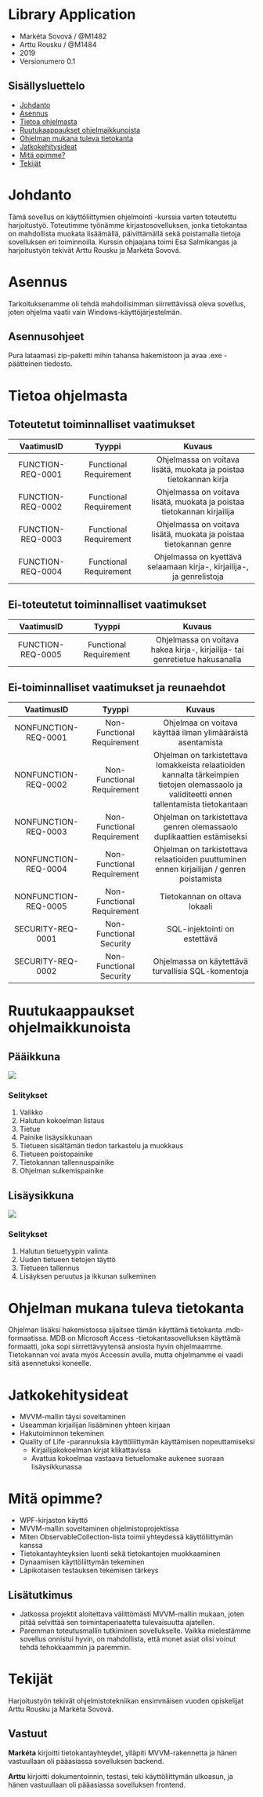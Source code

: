 # Library Application

* Markéta Sovová / @M1482
* Arttu Rousku / @M1484 
* 2019 
* Versionumero 0.1

## Sisällysluettelo

* [Johdanto](#johdanto)
* [Asennus](#asennus)
* [Tietoa ohjelmasta](#tietoa-ohjelmasta)
* [Ruutukaappaukset ohjelmaikkunoista](#ruutukaappaukset-ohjelmaikkunoista)
* [Ohjelman mukana tuleva tietokanta](#ohjelman-mukana-tuleva-tietokanta)
* [Jatkokehitysideat](#jatkokehitysideat)
* [Mitä opimme?](#mitä-opimme)
* [Tekijät](#tekijät)

# Johdanto

Tämä sovellus on käyttöliittymien ohjelmointi -kurssia varten toteutettu harjoitustyö. 
Toteutimme työnämme kirjastosovelluksen, jonka tietokantaa on mahdollista muokata lisäämällä, päivittämällä sekä poistamalla tietoja sovelluksen eri toiminnoilla.
Kurssin ohjaajana toimi Esa Salmikangas ja harjoitustyön tekivät Arttu Rousku ja Markéta Sovová.

# Asennus

Tarkoituksenamme oli tehdä mahdollisimman siirrettävissä oleva sovellus, joten ohjelma vaatii vain Windows-käyttöjärjestelmän.

## Asennusohjeet

Pura lataamasi zip-paketti mihin tahansa hakemistoon ja avaa .exe -päätteinen tiedosto.

# Tietoa ohjelmasta

## Toteutetut toiminnalliset vaatimukset

| VaatimusID | Tyyppi | Kuvaus |								
|:-:|:-:|:-:|
| FUNCTION-REQ-0001 | Functional Requirement | Ohjelmassa on voitava lisätä, muokata ja poistaa tietokannan kirja |
| FUNCTION-REQ-0002 | Functional Requirement | Ohjelmassa on voitava lisätä, muokata ja poistaa tietokannan kirjailija |
| FUNCTION-REQ-0003 | Functional Requirement | Ohjelmassa on voitava lisätä, muokata ja poistaa tietokannan genre  |
| FUNCTION-REQ-0004 | Functional Requirement | Ohjelmassa on kyettävä selaamaan kirja-, kirjailija-, ja genrelistoja |

## Ei-toteutetut toiminnalliset vaatimukset

| VaatimusID | Tyyppi | Kuvaus |								
|:-:|:-:|:-:|
| FUNCTION-REQ-0005 | Functional Requirement | Ohjelmassa on voitava hakea kirja-, kirjailija- tai genretietue hakusanalla ||

## Ei-toiminnalliset vaatimukset ja reunaehdot

| VaatimusID | Tyyppi | Kuvaus |								
|:-:|:-:|:-:|
| NONFUNCTION-REQ-0001 | Non-Functional Requirement | Ohjelmaa on voitava käyttää ilman ylimääräistä asentamista |					
| NONFUNCTION-REQ-0002 | Non-Functional Requirement | Ohjelman on tarkistettava lomakkeista relaatioiden kannalta tärkeimpien tietojen olemassaolo ja validiteetti ennen tallentamista tietokantaan |
| NONFUNCTION-REQ-0003 | Non-Functional Requirement | Ohjelman on tarkistettava genren olemassaolo duplikaattien estämiseksi |
| NONFUNCTION-REQ-0004 | Non-Functional Requirement | Ohjelman on tarkistettava relaatioiden puuttuminen ennen kirjailijan / genren poistamista |
| NONFUNCTION-REQ-0005 | Non-Functional Requirement | Tietokannan on oltava lokaali |
| SECURITY-REQ-0001 | Non-Functional Security | SQL-injektointi on estettävä |
| SECURITY-REQ-0002 | Non-Functional Security | Ohjelmassa on käytettävä turvallisia SQL-komentoja |

# Ruutukaappaukset ohjelmaikkunoista

## Pääikkuna

![](img/mainwindow.png)

### Selitykset

1. Valikko
2. Halutun kokoelman listaus
3. Tietue
4. Painike lisäysikkunaan
5. Tietueen sisältämän tiedon tarkastelu ja muokkaus
6. Tietueen poistopainike
7. Tietokannan tallennuspainike
8. Ohjelman sulkemispainike

## Lisäysikkuna

![](img/addwindow.png)

### Selitykset

1. Halutun tietuetyypin valinta
2. Uuden tietueen tietojen täyttö
3. Tietueen tallennus
4. Lisäyksen peruutus ja ikkunan sulkeminen

# Ohjelman mukana tuleva tietokanta

Ohjelman lisäksi hakemistossa sijaitsee tämän käyttämä tietokanta .mdb-formaatissa. 
MDB on Microsoft Access -tietokantasovelluksen käyttämä formaatti, joka sopi siirrettävyytensä ansiosta hyvin ohjelmaamme.
Tietokannan voi avata myös Accessin avulla, mutta ohjelmamme ei vaadi sitä asennetuksi koneelle.

# Jatkokehitysideat

* MVVM-mallin täysi soveltaminen
* Useamman kirjailijan lisääminen yhteen kirjaan
* Hakutoiminnon tekeminen
* Quality of Life -parannuksia käyttöliittymän käyttämisen nopeuttamiseksi
  * Kirjailijakokoelman kirjat klikattavissa
  * Avattua kokoelmaa vastaava tietuelomake aukenee suoraan lisäysikkunassa

# Mitä opimme?

* WPF-kirjaston käyttö
* MVVM-mallin soveltaminen ohjelmistoprojektissa
* Miten ObservableCollection-lista toimii yhteydessä käyttöliittymän kanssa
* Tietokantayhteyksien luonti sekä tietokantojen muokkaaminen
* Dynaamisen käyttöliittymän tekeminen
* Läpikotaisen testauksen tekemisen tärkeys

## Lisätutkimus

* Jatkossa projektit aloitettava välittömästi MVVM-mallin mukaan, joten pitää selvittää sen toimintaperiaatetta tulevaisuutta ajatellen.
* Paremman toteutusmallin tutkiminen sovellukselle. Vaikka mielestämme sovellus onnistui hyvin, on mahdollista, että monet asiat olisi voinut tehdä tehokkaammin ja paremmin.

# Tekijät

Harjoitustyön tekivät ohjelmistotekniikan ensimmäisen vuoden opiskelijat Arttu Rousku ja Markéta Sovová.

## Vastuut

**Markéta** kirjoitti tietokantayhteydet, ylläpiti MVVM-rakennetta ja hänen vastuullaan oli pääasiassa sovelluksen backend.

**Arttu** kirjoitti dokumentoinnin, testasi, teki käyttöliittymän ulkoasun, ja hänen vastuullaan oli pääasiassa sovelluksen frontend.
